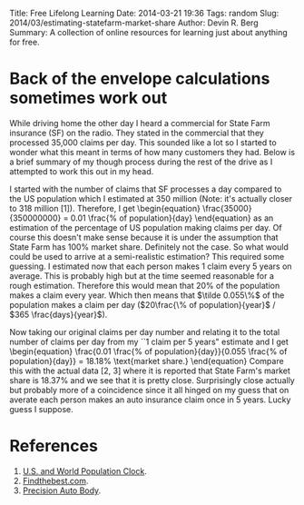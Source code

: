 Title: Free Lifelong Learning
Date: 2014-03-21 19:36
Tags: random
Slug: 2014/03/estimating-statefarm-market-share
Author: Devin R. Berg
Summary: A collection of online resources for learning just about anything for free.

# Back of the envelope calculations sometimes work out
While driving home the other day I heard a commercial for State Farm insurance (SF) on the radio. They stated in the commercial that they processed 35,000 claims per day. This sounded like a lot so I started to wonder what this meant in terms of how many customers they had. Below is a brief summary of my though process during the rest of the drive as I attempted to work this out in my head.

I started with the number of claims that SF processes a day compared to the US population which I estimated at 350 million (Note: it's actually closer to 318 million [1]). Therefore, I get
\begin{equation}
  \frac{35000}{350000000} = 0.01 \frac{\% of population}{day}
\end{equation}
as an estimation of the percentage of US population making claims per day. Of course this doesn't make sense because it is under the assumption that State Farm has 100\% market share. Definitely not the case. So what would could be used to arrive at a semi-realistic estimation? This required some guessing. I estimated now that each person makes 1 claim every 5 years on average. This is probably high but at the time seemed reasonable for a rough estimation. Therefore this would mean that 20\% of the population makes a claim every year. Which then means that $\tilde 0.055\%$ of the population makes a claim per day ($20\frac{\% of population}{year}$ / $365 \frac{days}{year}$).

Now taking our original claims per day number and relating it to the total number of claims per day from my ``1 claim per 5 years" estimate and I get
\begin{equation}
  \frac{0.01 \frac{\% of population}{day}}{0.055 \frac{\% of population}{day}} = 18.18\% \text{market share.}
\end{equation}
Compare this with the actual data [2, 3] where it is reported that State Farm's market share is 18.37\% and we see that it is pretty close. Surprisingly close actually but probably more of a coincidence since it all hinged on my guess that on averate each person makes an auto insurance claim once in 5 years. Lucky guess I suppose.



# References
1. [U.S. and World Population Clock](http://www.census.gov/popclock/).
2. [Findthebest.com](http://car-insurance.findthebest.com/q/25/3238/How-big-is-State-Farm-auto-insurance).
3. [Precision Auto Body](http://pabbodyshop.com/2013/04/big-auto-insurers-see-decline-in-market-share/).
